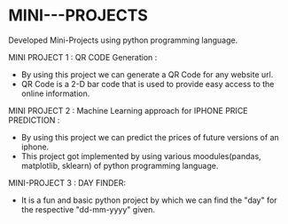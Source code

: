 # MINI---PROJECTS
Developed Mini-Projects using python programming language.

MINI PROJECT 1 :
QR CODE Generation :
 - By using this project we can generate a QR Code for any website url.
 - QR Code is a 2-D bar code that is used to provide easy access to the online information.
 
 MINI PROJECT 2 :
 Machine Learning approach for IPHONE PRICE PREDICTION :
 - By using this project we can predict the prices of future versions of an iphone.
 - This project got implemented by using various moodules(pandas, matplotlib, sklearn) of python programming language.
 
 MINI-PROJECT 3 :
 DAY FINDER:
 - It is a fun and basic python project by which we can find the "day" for the respective "dd-mm-yyyy" given.

